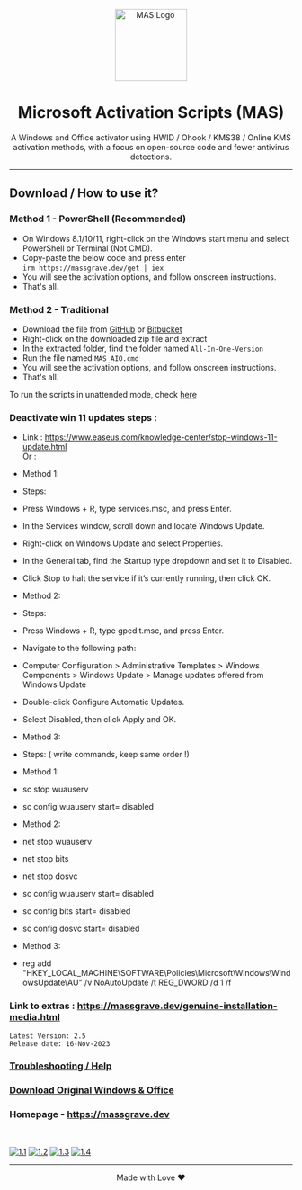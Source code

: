 <p align="center"><img src="https://lookimg.com/images/2023/09/25/QY5RTR.png" alt="MAS Logo" height="128"></p>

<h1 align="center">Microsoft  Activation  Scripts (MAS)</h1>

<p align="center">A Windows and Office activator using HWID / Ohook / KMS38 / Online KMS activation methods, with a focus on open-source code and fewer antivirus detections.</p>
<hr>

## Download / How to use it?

### Method 1 - PowerShell (Recommended)

-   On Windows 8.1/10/11, right-click on the Windows start menu and select PowerShell or Terminal (Not CMD).
-   Copy-paste the below code and press enter\
    `irm https://massgrave.dev/get | iex`
-   You will see the activation options, and follow onscreen instructions.
-   That's all.

### Method 2 - Traditional

-   Download the file from [GitHub](https://github.com/massgravel/Microsoft-Activation-Scripts/archive/refs/heads/master.zip) or [Bitbucket](https://bitbucket.org/WindowsAddict/microsoft-activation-scripts/get/master.zip)
-   Right-click on the downloaded zip file and extract
-   In the extracted folder, find the folder named `All-In-One-Version`
-   Run the file named `MAS_AIO.cmd`
-   You will see the activation options, and follow onscreen instructions.
-   That's all.

To run the scripts in unattended mode, check [here](https://massgrave.dev/command_line_switches.html)

### Deactivate win 11 updates steps : 
-   Link : https://www.easeus.com/knowledge-center/stop-windows-11-update.html</br>
Or :
-   Method 1:
-   Steps:
-   Press Windows + R, type services.msc, and press Enter.
-   In the Services window, scroll down and locate Windows Update.
-   Right-click on Windows Update and select Properties.
-   In the General tab, find the Startup type dropdown and set it to Disabled.
-   Click Stop to halt the service if it’s currently running, then click OK.

-   Method 2:
-   Steps:
-   Press Windows + R, type gpedit.msc, and press Enter.
-   Navigate to the following path:
-   Computer Configuration > Administrative Templates > Windows Components > Windows Update > Manage updates offered from Windows Update
-   Double-click Configure Automatic Updates.
-   Select Disabled, then click Apply and OK.

-   Method 3:
-   Steps: ( write commands, keep same order !)
   -   Method 1:
   -   sc stop wuauserv
   -   sc config wuauserv start= disabled
   -   Method 2:
   -   net stop wuauserv
   -   net stop bits
   -   net stop dosvc
   -   sc config wuauserv start= disabled
   -   sc config bits start= disabled
   -   sc config dosvc start= disabled
   -   Method 3:
   -   reg add "HKEY_LOCAL_MACHINE\SOFTWARE\Policies\Microsoft\Windows\WindowsUpdate\AU" /v NoAutoUpdate /t REG_DWORD /d 1 /f

### Link to extras : https://massgrave.dev/genuine-installation-media.html

```
Latest Version: 2.5
Release date: 16-Nov-2023
```

### [Troubleshooting / Help](https://massgrave.dev/troubleshoot.html)
### [Download Original Windows & Office](https://massgrave.dev/genuine-installation-media.html)
### Homepage - https://massgrave.dev
</br>

[![1.1]][1]
[![1.2]][2]
[![1.3]][3]
[![1.4]][4]

[1.1]: https://lookimg.com/images/2023/03/21/QTvjcD.png (Chat with us without signup)
[1.2]: https://lookimg.com/images/2023/03/21/QTvLyd.png (Chat with us)
[1.3]: https://lookimg.com/images/2023/10/29/QiBot9.png (Follow on 𝕏/Twitter)
[1.4]: https://lookimg.com/images/2023/05/17/Q0iZ2U.png (Reddit)

[1]: https://discord.gg/gjJEfq7ux8
[2]: https://t.me/Microsoft_Activation_Scripts
[3]: https://twitter.com/massgravel
[4]: https://www.reddit.com/r/MAS_Activator

---

<p align="center">Made with Love ❤️</p>
